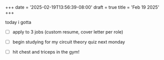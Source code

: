 +++
date = '2025-02-19T13:56:39-08:00'
draft = true
title = 'Feb 19 2025'
+++

today i gotta

 - [ ] apply to 3 jobs (custom resume, cover letter per role)
 - [ ] begin studying for my circuit theory quiz next monday
 - [ ] hit chest and triceps in the gym!

